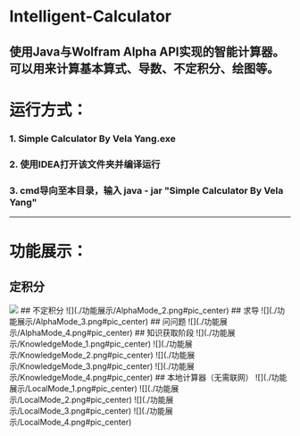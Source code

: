 # Intelligent-Calculator
使用Java与Wolfram Alpha API实现的智能计算器。  
可以用来计算基本算式、导数、不定积分、绘图等。  
---
# 运行方式：  
### 1. Simple Calculator By Vela Yang.exe  
### 2. 使用IDEA打开该文件夹并编译运行  
### 3. cmd导向至本目录，输入 java - jar "Simple Calculator By Vela Yang"  

---

# 功能展示：  
## 定积分  
<img src="./功能展示/AlphaMode_2" width="480" />
## 不定积分  
![](./功能展示/AlphaMode_2.png#pic_center)  
## 求导  
![](./功能展示/AlphaMode_3.png#pic_center)  
## 问问题  
![](./功能展示/AlphaMode_4.png#pic_center)  
## 知识获取阶段  
![](./功能展示/KnowledgeMode_1.png#pic_center)  
![](./功能展示/KnowledgeMode_2.png#pic_center)  
![](./功能展示/KnowledgeMode_3.png#pic_center)  
![](./功能展示/KnowledgeMode_4.png#pic_center)  
## 本地计算器（无需联网）  
![](./功能展示/LocalMode_1.png#pic_center)  
![](./功能展示/LocalMode_2.png#pic_center)  
![](./功能展示/LocalMode_3.png#pic_center)  
![](./功能展示/LocalMode_4.png#pic_center)  

 
